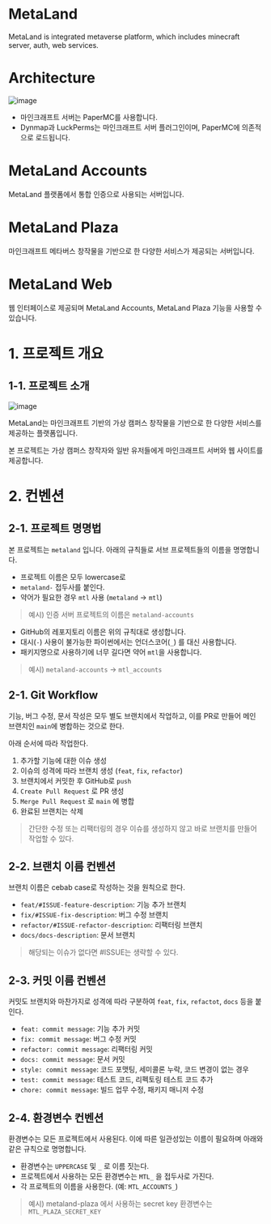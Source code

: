 # MetaLand

MetaLand is integrated metaverse platform, which includes minecraft server, auth, web services.

# Architecture
<!-- ![image](https://user-images.githubusercontent.com/20203944/158025473-8eb2e274-b6e1-436c-ad5b-2ee3e03a3a75.png) -->
![image](https://user-images.githubusercontent.com/20203944/161198527-3580b538-9b28-4dcb-88c6-fe5b9fa8eaea.png)


* 마인크래프트 서버는 PaperMC를 사용합니다.
* Dynmap과 LuckPerms는 마인크래프트 서버 플러그인이며, PaperMC에 의존적으로 로드됩니다.

# MetaLand Accounts
MetaLand 플랫폼에서 통합 인증으로 사용되는 서버입니다.

# MetaLand Plaza
마인크래프트 메타버스 창작물을 기반으로 한 다양한 서비스가 제공되는 서버입니다.

# MetaLand Web
웹 인터페이스로 제공되며 MetaLand Accounts, MetaLand Plaza 기능을 사용할 수 있습니다.

# 1. 프로젝트 개요

## 1-1. 프로젝트 소개
![image](https://user-images.githubusercontent.com/20203944/158054197-1bf044f2-cdd9-4525-8be9-aa3aa154048f.png)

MetaLand는 마인크래프트 기반의 가상 캠퍼스 창작물을 기반으로 한 다양한 서비스를 제공하는 플랫폼입니다.

본 프로젝트는 가상 캠퍼스 창작자와 일반 유저들에게 마인크래프트 서버와 웹 사이트를 제공합니다.

# 2. 컨벤션

## 2-1. 프로젝트 명명법

본 프로젝트는 `metaland` 입니다. 아래의 규칙들로 서브 프로젝트들의 이름을 명명합니다.

* 프로젝트 이름은 모두 lowercase로
* `metaland-` 접두사를 붙인다.
* 약어가 필요한 경우 `mtl` 사용 (`metaland` -> `mtl`)

> 예시) 인증 서버 프로젝트의 이름은 `metaland-accounts`

* GitHub의 레포지토리 이름은 위의 규칙대로 생성합니다.
* 대시(`-`) 사용이 불가능한 파이썬에서는 언더스코어(`_`) 를 대신 사용합니다.
* 패키지명으로 사용하기에 너무 길다면 약어 `mtl`을 사용합니다.

> 예시) `metaland-accounts` -> `mtl_accounts`

## 2-1. Git Workflow
기능, 버그 수정, 문서 작성은 모두 별도 브랜치에서 작업하고, 이를 PR로 만들어 메인 브랜치인 `main`에 병합하는 것으로 한다.

아래 순서에 따라 작업한다.

1. 추가할 기능에 대한 이슈 생성
2. 이슈의 성격에 따라 브랜치 생성 (`feat`, `fix`, `refactor`)
3. 브랜치에서 커밋한 후 GitHub로 `push`
4. `Create Pull Request` 로 PR 생성
5. `Merge Pull Request` 로 `main` 에 병합
6. 완료된 브랜치는 삭제

> 간단한 수정 또는 리팩터링의 경우 이슈를 생성하지 않고 바로 브랜치를 만들어 작업할 수 있다.

## 2-2. 브랜치 이름 컨벤션
브랜치 이름은 cebab case로 작성하는 것을 원칙으로 한다.

* `feat/#ISSUE-feature-description`: 기능 추가 브랜치
* `fix/#ISSUE-fix-description`: 버그 수정 브랜치
* `refactor/#ISSUE-refactor-description`: 리팩터링 브랜치
* `docs/docs-description`: 문서 브랜치

> 해당되는 이슈가 없다면 #ISSUE는 생략할 수 있다.

## 2-3. 커밋 이름 컨벤션
커밋도 브랜치와 마찬가지로 성격에 따라 구분하여 `feat`, `fix`, `refactot`, `docs` 등을 붙인다.

* `feat: commit message`: 기능 추가 커밋
* `fix: commit message`: 버그 수정 커밋
* `refactor: commit message`: 리팩터링 커밋
* `docs: commit message`: 문서 커밋
* `style: commit message`: 코드 포맷팅, 세미콜론 누락, 코드 변경이 없는 경우
* `test: commit message`: 테스트 코드, 리펙토링 테스트 코드 추가
* `chore: commit message`: 빌드 업무 수정, 패키지 매니저 수정

## 2-4. 환경변수 컨벤션
환경변수는 모든 프로젝트에서 사용된다. 이에 따른 일관성있는 이름이 필요하며 아래와 같은 규칙으로 명명합니다.

* 환경변수는 `UPPERCASE` 및 `_` 로 이름 짓는다.
* 프로젝트에서 사용하는 모든 환경변수는 `MTL_` 을 접두사로 가진다.
* 각 프로젝트의 이름을 사용한다. (예: `MTL_ACCOUNTS_`)

> 예시) metaland-plaza 에서 사용하는 secret key 환경변수는 `MTL_PLAZA_SECRET_KEY`
